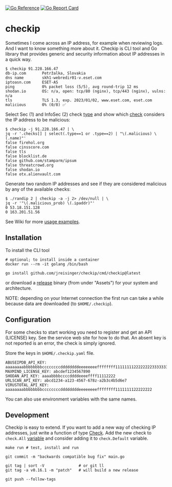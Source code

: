 [![Go Reference](https://pkg.go.dev/badge/github.com/jreisinger/checkip.svg)](https://pkg.go.dev/github.com/jreisinger/checkip)
[![Go Report Card](https://goreportcard.com/badge/github.com/jreisinger/checkip)](https://goreportcard.com/report/github.com/jreisinger/checkip)

# checkip

Sometimes I come across an IP address, for example when reviewing logs. And I want to know something more about it. Checkip is CLI tool and Go library that provides generic and security information about IP addresses in a quick way.

```
$ checkip 91.228.166.47
db-ip.com       Petržalka, Slovakia
dns name        skh1-webredir01-v.eset.com
iptoasn.com     ESET-AS
ping            0% packet loss (5/5), avg round-trip 12 ms
shodan.io       OS: n/a, open: tcp/80 (nginx), tcp/443 (nginx), vulns: n/a
tls             TLS 1.3, exp. 2023/01/02, www.eset.com, eset.com
malicious       0% (0/8) ✅
```

Select Sec (1) and InfoSec (2) check [type](https://pkg.go.dev/github.com/jreisinger/checkip#Type) and show which [check](https://pkg.go.dev/github.com/jreisinger/checkip/check) considers the IP address to be malicious:

```
$ checkip -j 91.228.166.47 | \
jq -r '.checks[] | select(.type==1 or .type==2) | "\(.malicious) \(.name)"'
false firehol.org
false cinsscore.com
false tls
false blocklist.de
false github.com/stamparm/ipsum
false threatcrowd.org
false shodan.io
false otx.alienvault.com
```

Generate two random IP addresses and see if they are considered malicious by any of the available checks:

```
$ ./randip 2 | checkip -a -j 2> /dev/null | \
jq -r '"\(.malicious_prob) \(.ipaddr)"'
0 53.18.151.128
0 163.201.51.56
```

See Wiki for more [usage examples](https://github.com/jreisinger/checkip/wiki/Usage-examples).

## Installation

To install the CLI tool

```
# optional; to install inside a container
docker run --rm -it golang /bin/bash

go install github.com/jreisinger/checkip/cmd/checkip@latest
```

or download a [release](https://github.com/jreisinger/checkip/releases) binary (from under "Assets") for your system and architecture.

NOTE: depending on your Internet connection the first run can take a while because data are downloaded (to `$HOME/.checkip`).

## Configuration

For some checks to start working you need to register and get an API (LICENSE) key. See the service web site for how to do that. An absent key is not reported is an error, the check is simply ignored.

Store the keys in `$HOME/.checkip.yaml` file.

```
ABUSEIPDB_API_KEY: aaaaaaaabbbbbbbbccccccccddddddddeeeeeeeeffffffff11111111222222223333333344444444
MAXMIND_LICENSE_KEY: abcdef1234567890
SHODAN_API_KEY: aaaabbbbccccddddeeeeffff11112222
URLSCAN_API_KEY: abcd1234-a123-4567-678z-a2b3c4b5d6e7
VIRUSTOTAL_API_KEY: aaaaaaaabbbbbbbbccccccccddddddddeeeeeeeeffffffff1111111122222222
```

You can also use environment variables with the same names.

## Development

Checkip is easy to extend. If you want to add a new way of checking IP addresses, just write a function of type [Check](https://pkg.go.dev/github.com/jreisinger/checkip#Check). Add the new check to `check.All` [variable](https://pkg.go.dev/github.com/jreisinger/checkip/check#pkg-variables) and consider adding it to `check.Default` variable.

```
make run # test, install and run

git commit -m "backwards compatible bug fix" main.go

git tag | sort -V               # or git ll
git tag -a v0.16.1 -m "patch"   # will build a new release

git push --follow-tags
```

